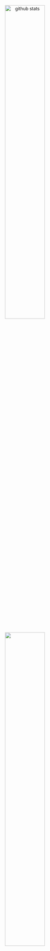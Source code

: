 <p align="center">
  <img src="https://github-readme-stats.vercel.app/api?username=Irvantoni&show_icons=true&theme=tokyonight" alt="github stats" width="50%" align="left"/>
  <img src="https://github-readme-streak-stats.herokuapp.com/?user=Irvantoni&theme=dark" width="50%" align="left">
</p>